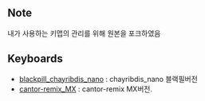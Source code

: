 ## Note

내가 사용하는 키맵의 관리를 위해 원본을 포크하였음

## Keyboards

* [blackpill_chayribdis_nano](/blackpill_chayribdis_nano/) : chayribdis_nano 블랙필버전
* [cantor-remix_MX](/cantor-remix_MX/) : cantor-remix MX버전.